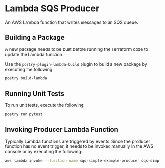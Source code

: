 # Lambda SQS Producer

An AWS Lambda function that writes messages to an SQS queue.

## Building a Package

A new package needs to be built before running the Terraform code to update the Lambda function.

Use the `poetry-plugin-lambda-build` plugin to build a new package by executing the following:

```bash
poetry build-lambda
```

## Running Unit Tests

To run unit tests, execute the following:

```bash
poetry run pytest
```

## Invoking Producer Lambda Function

Typically Lambda functions are triggered by events.  Since the producer function has no event trigger, it needs to be invoked manually in the AWS console or by executing the following:

```bash
aws lambda invoke --function-name sqs-simple-example-producer sqs-simple-example-producer.out
```
